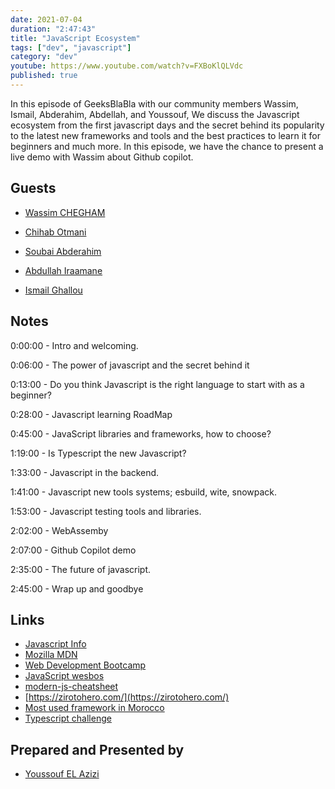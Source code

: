 ```yaml
---
date: 2021-07-04
duration: "2:47:43"
title: "JavaScript Ecosystem"
tags: ["dev", "javascript"]
category: "dev"
youtube: https://www.youtube.com/watch?v=FXBoKlQLVdc
published: true
---
```


In this episode of GeeksBlaBla with our community members Wassim, Ismail, Abderahim, Abdellah, and Youssouf, We discuss the Javascript ecosystem from the first javascript days and the secret behind its popularity to the latest new frameworks and tools and the best practices to learn it for beginners and much more. In this episode, we have the chance to present a live demo with Wassim about Github copilot.

## Guests

- [Wassim CHEGHAM](https://twitter.com/manekinekko)

- [Chihab Otmani](https://chihab.dev)

- [Soubai Abderahim](https://twitter.com/soub4i)

- [Abdullah Iraamane](https://www.linkedin.com/in/aairaamane/)

- [Ismail Ghallou](https://twitter.com/smakosh)

## Notes

0:00:00 - Intro and welcoming.

0:06:00 - The power of javascript and the secret behind it

0:13:00 - Do you think Javascript is the right language to start with as a beginner?

0:28:00 - Javascript learning RoadMap

0:45:00 - JavaScript libraries and frameworks, how to choose?

1:19:00 - Is Typescript the new Javascript?

1:33:00 - Javascript in the backend.

1:41:00 - Javascript new tools systems; esbuild, wite, snowpack.

1:53:00 - Javascript testing tools and libraries.

2:02:00 - WebAssemby

2:07:00 - Github Copilot demo

2:35:00 - The future of javascript.

2:45:00 - Wrap up and goodbye

## Links

- [Javascript Info](https://javascript.info/)
- [Mozilla MDN](https://developer.mozilla.org/en-US/)
- [Web Development Bootcamp](https://frontendmasters.com/bootcamp/)
- [JavaScript wesbos ](https://wesbos.com/javascript)
- [modern-js-cheatsheet](https://github.com/mbeaudru/modern-js-cheatsheet)
- [https://zirotohero.com/](https://zirotohero.com/)
- [Most used framework in Morocco](https://stateofdev.ma/#technology)
- [Typescript challenge ](https://github.com/type-challenges/type-challenges)

## Prepared and Presented by

- [Youssouf EL Azizi](https://elazizi.com)
